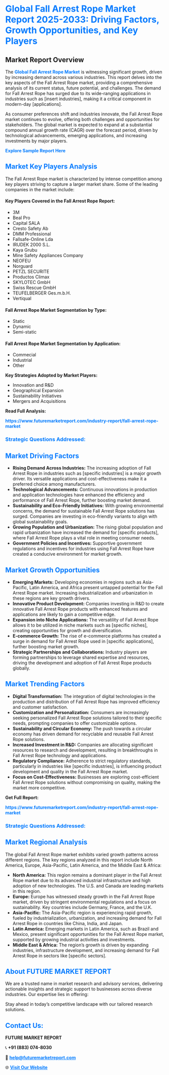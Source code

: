 <h1 style="color: #007BFF;">Global Fall Arrest Rope Market Report 2025-2033: Driving Factors, Growth Opportunities, and Key Players</h1>

<section id="overview">
<h2>Market Report Overview</h2>
<p>The <a href="https://www.futuremarketreport.com/industry-report/fall-arrest-rope-market" style="color: #007BFF; text-decoration: none;"><strong>Global Fall Arrest Rope Market</strong></a> is witnessing significant growth, driven by increasing demand across various industries. This report delves into the key aspects of the Fall Arrest Rope market, providing a comprehensive analysis of its current status, future potential, and challenges. The demand for Fall Arrest Rope has surged due to its wide-ranging applications in industries such as [insert industries], making it a critical component in modern-day [applications].</p>
<p>As consumer preferences shift and industries innovate, the Fall Arrest Rope market continues to evolve, offering both challenges and opportunities for stakeholders. The global market is expected to expand at a substantial compound annual growth rate (CAGR) over the forecast period, driven by technological advancements, emerging applications, and increasing investments by major players.</p>
</section>

<section id="overview">
<p><a href="https://www.futuremarketreport.com/request-sample/reportId=46219" style="color: #007BFF; text-decoration: none;"><strong>Explore Sample Report Here</strong></a></p>
</section>

<section id="key-players">
<h2 style="color: #007BFF;">Market Key Players Analysis</h2>
<p>The Fall Arrest Rope market is characterized by intense competition among key players striving to capture a larger market share. Some of the leading companies in the market include:</p>
<h4>Key Players Covered in the Fall Arrest Rope Report:</h4>
<ul><li>3M</li><li>Beal Pro</li><li>Capital SALA</li><li>Cresto Safety Ab</li><li>DMM Professional</li><li>Fallsafe-Online Lda</li><li>IRUDEK 2000 S.L.</li><li>Kaya Grubu</li><li>Mine Safety Appliances Company</li><li>NEOFEU</li><li>Norguard</li><li>PETZL SECURITE</li><li>Productos Climax</li><li>SKYLOTEC GmbH</li><li>Swiss Rescue GmbH</li><li>TEUFELBERGER Ges.m.b.H.</li><li>Vertiqual</li></ul>
<h4>Fall Arrest Rope Market Segmentation by Type:</h4>
<ul><li>Static</li><li>Dynamic</li><li>Semi-static</li></ul>

<h4>Fall Arrest Rope Market Segmentation by Application:</h4>
<ul><li>Commecial</li><li>Industrial</li><li>Other</li></ul>
<p><strong>Key Strategies Adopted by Market Players:</strong></p>
<ul>
<li>Innovation and R&D</li>
<li>Geographical Expansion</li>
<li>Sustainability Initiatives</li>
<li>Mergers and Acquisitions</li>
</ul>
</section>

<section>
<p><strong>Read Full Analysis: </strong></p><a href="https://www.futuremarketreport.com/industry-report/fall-arrest-rope-market" style="color: #007BFF; text-decoration: none;"><strong>https://www.futuremarketreport.com/industry-report/fall-arrest-rope-market</strong></a>
<h3 style="color: #007BFF;">Strategic Questions Addressed:</h3>
</section>

<section id="driving-factors">
<h2 style="color: #007BFF;">Market Driving Factors</h2>
<ul>
<li><strong>Rising Demand Across Industries:</strong> The increasing adoption of Fall Arrest Rope in industries such as [specific industries] is a major growth driver. Its versatile applications and cost-effectiveness make it a preferred choice among manufacturers.</li>
<li><strong>Technological Advancements:</strong> Continuous innovations in production and application technologies have enhanced the efficiency and performance of Fall Arrest Rope, further boosting market demand.</li>
<li><strong>Sustainability and Eco-Friendly Initiatives:</strong> With growing environmental concerns, the demand for sustainable Fall Arrest Rope solutions has surged. Companies are investing in eco-friendly variants to align with global sustainability goals.</li>
<li><strong>Growing Population and Urbanization:</strong> The rising global population and rapid urbanization have increased the demand for [specific products], where Fall Arrest Rope plays a vital role in meeting consumer needs.</li>
<li><strong>Government Policies and Incentives:</strong> Supportive government regulations and incentives for industries using Fall Arrest Rope have created a conducive environment for market growth.</li>
</ul>
</section>

<section id="growth-opportunities">
<h2 style="color: #007BFF;">Market Growth Opportunities</h2>
<ul>
<li><strong>Emerging Markets:</strong> Developing economies in regions such as Asia-Pacific, Latin America, and Africa present untapped potential for the Fall Arrest Rope market. Increasing industrialization and urbanization in these regions are key growth drivers.</li>
<li><strong>Innovative Product Development:</strong> Companies investing in R&D to create innovative Fall Arrest Rope products with enhanced features and applications are likely to gain a competitive edge.</li>
<li><strong>Expansion into Niche Applications:</strong> The versatility of Fall Arrest Rope allows it to be utilized in niche markets such as [specific niches], creating opportunities for growth and diversification.</li>
<li><strong>E-commerce Growth:</strong> The rise of e-commerce platforms has created a surge in demand for Fall Arrest Rope used in [specific applications], further boosting market growth.</li>
<li><strong>Strategic Partnerships and Collaborations:</strong> Industry players are forming partnerships to leverage shared expertise and resources, driving the development and adoption of Fall Arrest Rope products globally.</li>
</ul>
</section>

<section id="trending-factors">
<h2 style="color: #007BFF;">Market Trending Factors</h2>
<ul>
<li><strong>Digital Transformation:</strong> The integration of digital technologies in the production and distribution of Fall Arrest Rope has improved efficiency and customer satisfaction.</li>
<li><strong>Customization and Personalization:</strong> Consumers are increasingly seeking personalized Fall Arrest Rope solutions tailored to their specific needs, prompting companies to offer customizable options.</li>
<li><strong>Sustainability and Circular Economy:</strong> The push towards a circular economy has driven demand for recyclable and reusable Fall Arrest Rope solutions.</li>
<li><strong>Increased Investment in R&D:</strong> Companies are allocating significant resources to research and development, resulting in breakthroughs in Fall Arrest Rope technology and applications.</li>
<li><strong>Regulatory Compliance:</strong> Adherence to strict regulatory standards, particularly in industries like [specific industries], is influencing product development and quality in the Fall Arrest Rope market.</li>
<li><strong>Focus on Cost-Effectiveness:</strong> Businesses are exploring cost-efficient Fall Arrest Rope solutions without compromising on quality, making the market more competitive.</li>
</ul>
</section>

<section>
<p><strong>Get Full Report: </strong></p><a href="https://www.futuremarketreport.com/industry-report/fall-arrest-rope-market" style="color: #007BFF; text-decoration: none;"><strong>https://www.futuremarketreport.com/industry-report/fall-arrest-rope-market</strong></a>
<h3 style="color: #007BFF;">Strategic Questions Addressed:</h3>
</section>


<section id="regional-analysis">
<h2 style="color: #007BFF;">Market Regional Analysis</h2>
<p>The global Fall Arrest Rope market exhibits varied growth patterns across different regions. The key regions analyzed in this report include North America, Europe, Asia-Pacific, Latin America, and the Middle East & Africa:</p>
<ul>
<li><strong>North America:</strong> This region remains a dominant player in the Fall Arrest Rope market due to its advanced industrial infrastructure and high adoption of new technologies. The U.S. and Canada are leading markets in this region.</li>
<li><strong>Europe:</strong> Europe has witnessed steady growth in the Fall Arrest Rope market, driven by stringent environmental regulations and a focus on sustainability. Key countries include Germany, France, and the U.K.</li>
<li><strong>Asia-Pacific:</strong> The Asia-Pacific region is experiencing rapid growth, fueled by industrialization, urbanization, and increasing demand for Fall Arrest Rope in countries like China, India, and Japan.</li>
<li><strong>Latin America:</strong> Emerging markets in Latin America, such as Brazil and Mexico, present significant opportunities for the Fall Arrest Rope market, supported by growing industrial activities and investments.</li>
<li><strong>Middle East & Africa:</strong> The region’s growth is driven by expanding industries, infrastructure development, and increasing demand for Fall Arrest Rope in sectors like [specific sectors].</li>
</ul>
</section>

<footer>
<h2 style="color: #007BFF;">About FUTURE MARKET REPORT</h2>
<p>We are a trusted name in market research and advisory services, delivering actionable insights and strategic support to businesses across diverse industries. Our expertise lies in offering:</p>

<p>Stay ahead in today’s competitive landscape with our tailored research solutions.</p>

<h2 style="color: #007BFF;">Contact Us:</h2>
<p><strong>FUTURE MARKET REPORT</strong></p>
<p>📞 <strong>+91 (883) 074-8030</strong></p>
<p>📧 <strong><a href="mailto:help@futuremarketreport.com" style="color: #007BFF;">help@futuremarketreport.com</a></strong></p>
<p>🌐 <strong><a href="https://www.futuremarketreport.com/" style="color: #007BFF;">Visit Our Website</a></strong></p>
</footer>